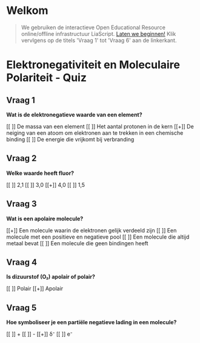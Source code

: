 
<!--
title: "Quiz Polaire en apolaire stoffen"
language: nl
narrator: Dutch Female
mode: Presentation

import: https://raw.githubusercontent.com/LiaScript/CodeRunner/master/README.md
        https://raw.githubusercontent.com/LiaTemplates/BeforeAndAfter/0.0.1/README.md

link:   https://cdnjs.cloudflare.com/ajax/libs/animate.css/4.1.1/animate.min.css
        https://fonts.googleapis.com/css?family=Lato:400,400italic,700
        style.css

@runR: @LIA.eval(`["main.R"]`, `none`, `Rscript main.R`)

@JSONLD
<script run-once>
  let json = @0 

  const script = document.createElement('script');
  script.type = 'application/ld+json';
  script.text = JSON.stringify(json);

  document.head.appendChild(script);

  // this is only needed to prevent and output,
  // as long as the result of a script is undefined,
  // it is not shown or rendered within LiaScript
  console.debug("added json to head")
</script>
@end


link:   https://unpkg.com/leaflet@1.9.4/dist/leaflet.css
script: https://unpkg.com/leaflet@1.9.4/dist/leaflet.js

-->

# Welkom

> We gebruiken de interactieve Open Educational Resource online/offline infrastructuur LiaScript.
> [Laten we beginnen!](https://liascript.github.io/course/?https://raw.githubusercontent.com/abotzki/presentation/refs/heads/master/quiz-polaire-apolaire-stoffen.md)
> Klik vervlgens op de titels 'Vraag 1' tot 'Vraag 6' aan de linkerkant.


# Elektronegativiteit en Moleculaire Polariteit - Quiz

## Vraag 1
**Wat is de elektronegatieve waarde van een element?**

  [[ ]] De massa van een element
  [[ ]] Het aantal protonen in de kern
  [[+]] De neiging van een atoom om elektronen aan te trekken in een chemische binding
  [[ ]] De energie die vrijkomt bij verbranding

## Vraag 2
**Welke waarde heeft fluor?**

  [[ ]] 2,1
  [[ ]] 3,0
  [[+]] 4,0
  [[ ]] 1,5

## Vraag 3
**Wat is een apolaire molecule?**

  [[+]] Een molecule waarin de elektronen gelijk verdeeld zijn
  [[ ]] Een molecule met een positieve en negatieve pool
  [[ ]] Een molecule die altijd metaal bevat
  [[ ]] Een molecule die geen bindingen heeft

## Vraag 4
**Is dizuurstof (O₂) apolair of polair?**

  [[ ]] Polair
  [[+]] Apolair

## Vraag 5
**Hoe symboliseer je een partiële negatieve lading in een molecule?**

  [[ ]] +
  [[ ]] -
  [[+]] δ⁻
  [[ ]] e⁻
